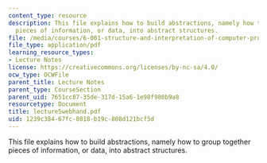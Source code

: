 ```yaml
---
content_type: resource
description: This file explains how to build abstractions, namely how to group together
  pieces of information, or data, into abstract structures.
file: /media/courses/6-001-structure-and-interpretation-of-computer-programs-spring-2005/1239c38467fc8018b19c808d121bcf5d_lecture5webhand.pdf
file_type: application/pdf
learning_resource_types:
- Lecture Notes
license: https://creativecommons.org/licenses/by-nc-sa/4.0/
ocw_type: OCWFile
parent_title: Lecture Notes
parent_type: CourseSection
parent_uid: 7651cc87-35de-317d-15a6-1e98f980b9a8
resourcetype: Document
title: lecture5webhand.pdf
uid: 1239c384-67fc-8018-b19c-808d121bcf5d
---
```

This file explains how to build abstractions, namely how to group together pieces of information, or data, into abstract structures.